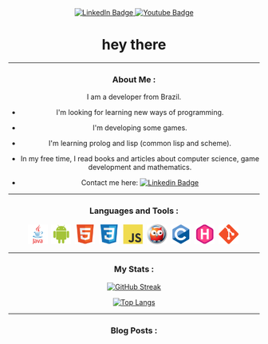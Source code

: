 <div id="header" align="center">
<div id="badges">
  <a href="https://www.linkedin.com/in/victor-rafael-pereira-alves-2830ab226">
    <img src="https://img.shields.io/badge/LinkedIn-blue?style=for-the-badge&logo=linkedin&logoColor=white" alt="LinkedIn Badge"/>
  </a>
  <a href="https://youtube.com/channel/UCxJf-i1jIPZMrB7sp6RWIHw">
    <img src="https://img.shields.io/badge/YouTube-red?style=for-the-badge&logo=youtube&logoColor=white" alt="Youtube Badge"/>
  </a>
  <!-- img src="https://img.shields.io/badge/Twitter-blue?style=for-the-badge&logo=twitter&logoColor=white" alt="Twitter Badge"/ -->
</div>
<h1>
  hey there
</h1>

---

### About Me :

I am a developer from Brazil.

- I'm looking for learning new ways of programming.

- I'm developing some games.

- I'm learning prolog and lisp (common lisp and scheme).

- In my free time, I read books and articles about computer science, game development and mathematics.

- Contact me here: [![Linkedin Badge](https://img.shields.io/badge/-victor-blue?style=flat&logo=Linkedin&logoColor=white)](https://www.linkedin.com/in/victor-rafael-pereira-alves-2830ab226)

---

### Languages and Tools :

<div>
  <img src="https://github.com/devicons/devicon/blob/master/icons/java/java-original-wordmark.svg" title="Java" alt="Java" width="40" height="40"/>&nbsp;
  <img src="https://github.com/devicons/devicon/blob/master/icons/android/android-original.svg" title="Android" alt="Android" width="40" height="40"/>&nbsp;
  <img src="https://github.com/devicons/devicon/blob/master/icons/html5/html5-original.svg" title="HTML5" alt="HTML5" width="40" height="40"/>&nbsp;
  <img src="https://github.com/devicons/devicon/blob/master/icons/css3/css3-original.svg" title="CSS3" alt="CSS3" width="40" height="40"/>&nbsp;
  <img src="https://github.com/devicons/devicon/blob/master/icons/javascript/javascript-original.svg" title="Javascript" alt="Javascript" width="40" height="40"/>&nbsp;
  <img src="https://github.com/devicons/devicon/blob/master/icons/prolog/prolog-original.svg" title="SWI-Prolog" alt="SWI-Prolog" width="40" height="40"/>&nbsp;
  <img src="https://github.com/devicons/devicon/blob/master/icons/c/c-original.svg" title="C" alt="C" width="40" height="40"/>&nbsp;
  <img src="https://github.com/devicons/devicon/blob/master/icons/hugo/hugo-original.svg" title="Hugo" alt="Hugo" width="40" height="40"/>&nbsp;
  <img src="https://github.com/devicons/devicon/blob/master/icons/git/git-original.svg" title="Git" alt="Git" width="40" height="40"/>&nbsp;
</div>

---

### My Stats :

[![GitHub Streak](http://github-readme-streak-stats.herokuapp.com?user=Rafael-Dev-21&theme=dark&background=000000)](https://git.io/streak-stats)

[![Top Langs](https://github-readme-stats.vercel.app/api/top-langs/?username=Rafael-Dev-21)](https://github.com/anuraghazra/github-readme-stats)

---

### Blog Posts :

<!-- BLOG-POST-LIST:START -->
<!-- BLOG-POST-LIST:END -->
